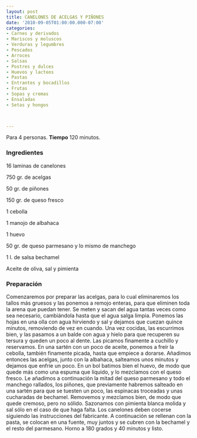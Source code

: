 ```yaml
---
layout: post
title: CANELONES DE ACELGAS Y PIÑONES
date: '2010-09-05T01:00:00.000-07:00'
categories:
- Carnes y derivados
- Mariscos y moluscos
- Verduras y legumbres
- Pescados
- Arroces
- Salsas
- Postres y dulces
- Huevos y lacteos
- Pastas
- Entrantes y bocadillos
- Frutas
- Sopas y cremas
- Ensaladas
- Setas y hongos
 


---
```


Para 4 personas.
<b>Tiempo</b> 120 minutos.

<h3>Ingredientes</h3>

16 laminas de canelones

750 gr. de acelgas

50 gr. de piñones

150 gr. de queso fresco

1 cebolla

1 manojo de albahaca

1 huevo

50 gr. de queso parmesano y lo mismo de manchego

1 l. de salsa bechamel

Aceite de oliva, sal y pimienta

<h3>Preparación</h3>

Comenzaremos por preparar las acelgas, para lo cual eliminaremos los tallos más gruesos y las ponemos a remojo enteras, para que eliminen toda la arena que puedan tener. Se meten y sacan del agua tantas veces como sea necesario, cambiándola hasta que el agua salga limpia. Ponemos las hojas en una olla con agua hirviendo y sal y dejamos que cuezan quince minutos, removiendo de vez en cuando. Una vez cocidas, las escurrimos bien, y las pasamos a un balde con agua y hielo para que recuperen su tersura y queden un poco al dente. Las picamos finamente a cuchillo y reservamos. En una sartén con un poco de aceite, ponemos a freír la cebolla, también finamente picada, hasta que empiece a dorarse. Añadimos entonces las acelgas, junto con la albahaca, salteamos unos minutos y dejamos que enfríe un poco. En un bol batimos bien el huevo, de modo que quede más como una espuma que líquido, y lo mezclamos con el queso fresco. Le añadimos a continuación la mitad del queso parmesano y todo el manchego rallados, los piñones, que previamente habremos salteado en una sartén para que se tuesten un poco, las espinacas troceadas y unas cucharadas de bechamel. Removemos y mezclamos bien, de modo que quede cremoso, pero no sólido. Sazonamos con pimienta blanca molida y sal sólo en el caso de que haga falta. Los canelones deben cocerse siguiendo las instrucciones del fabricante. A continuación se rellenan con la pasta, se colocan en una fuente, muy juntos y se cubren con la bechamel y el resto del parmesano. Horno a 180 grados y 40 minutos y listo.

